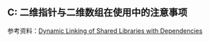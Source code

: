 ## C: 二维指针与二维数组在使用中的注意事项

参考资料：[Dynamic Linking of Shared Libraries with Dependencies](https://stackoverflow.com/questions/26619897/dynamic-linking-of-shared-libraries-with-dependencies)





